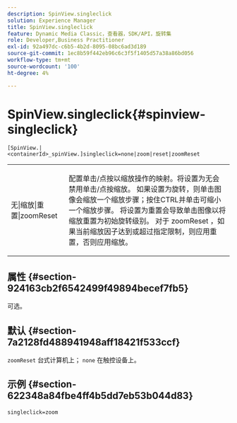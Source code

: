 ```yaml
---
description: SpinView.singleclick
solution: Experience Manager
title: SpinView.singleclick
feature: Dynamic Media Classic，查看器，SDK/API，旋转集
role: Developer,Business Practitioner
exl-id: 92a497dc-c6b5-4b2d-8095-08bc6ad3d189
source-git-commit: 1ec8b59f442eb96c6c3f5f1405d57a38a86bd056
workflow-type: tm+mt
source-wordcount: '100'
ht-degree: 4%

---
```


# SpinView.singleclick{#spinview-singleclick}

`[SpinView.|<containerId>_spinView.]singleclick=none|zoom|reset|zoomReset`

<table id="table_82C9252157DB41B5B98505855975D2F5"> 
 <tbody> 
  <tr> 
   <td colname="col1"> <p> <span class="codeph"> 无|缩放|重置|zoomReset  </span> </p> </td> 
   <td colname="col2"> <p> 配置单击/点按以缩放操作的映射。将设置为<span class="codeph">无</span>会禁用单击/点按缩放。 如果设置为<span class="codeph">旋转</span>，则单击图像会缩放一个缩放步骤；按住CTRL并单击可缩小一个缩放步骤。 将设置为<span class="codeph">重置</span>会导致单击图像以将缩放重置为初始旋转级别。 对于<span class="codeph"> zoomReset </span>，如果当前缩放因子达到或超过指定限制，则应用重置，否则应用缩放。 </p> </td> 
  </tr> 
 </tbody> 
</table>

## 属性 {#section-924163cb2f6542499f49894becef7fb5}

可选。

## 默认 {#section-7a2128fd488941948aff18421f533ccf}

`zoomReset` 台式计算机上； `none` 在触控设备上。

## 示例 {#section-622348a84fbe4ff4b5dd7eb53b044d83}

`singleclick=zoom`
